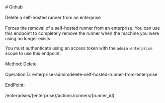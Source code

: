 <br>#     Github</br>
<br>Delete a self-hosted runner from an enterprise</br>
<br>Forces the removal of a self-hosted runner from an enterprise. You can use this endpoint to completely remove the runner when the machine you were using no longer exists.

You must authenticate using an access token with the `admin:enterprise` scope to use this endpoint.</br>
<br>Method: Delete</br>
<br>OperationID: enterprise-admin/delete-self-hosted-runner-from-enterprise</br>
<br>EndPoint:</br>
<br>/enterprises/{enterprise}/actions/runners/{runner_id}</br>
